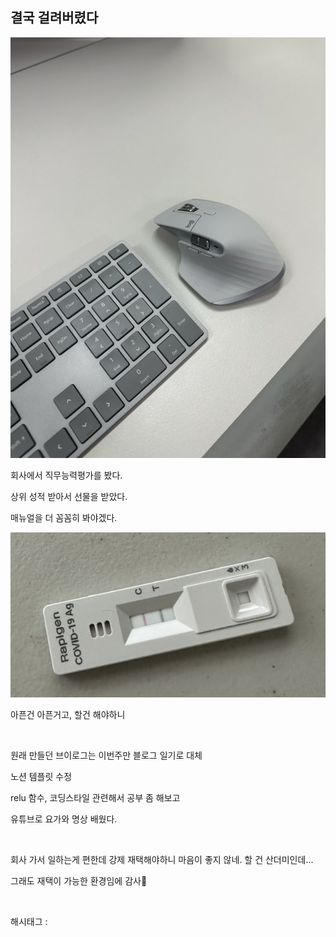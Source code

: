 ## 결국 걸려버렸다

![0](./asset/0.png)

회사에서 직무능력평가를 봤다.

상위 성적 받아서 선물을 받았다.

매뉴얼을 더 꼼꼼히 봐야겠다.

![1](./asset/1.png)

아픈건 아픈거고, 할건 해야하니

​

원래 만들던 브이로그는 이번주만 블로그 일기로 대체

노션 템플릿 수정

relu 함수, 코딩스타일 관련해서 공부 좀 해보고

유튜브로 요가와 명상 배웠다.

​

회사 가서 일하는게 편한데 강제 재택해야하니 마음이 좋지 않네. 할 건 산더미인데...

그래도 재택이 가능한 환경임에 감사🙇

​

 해시태그 : 